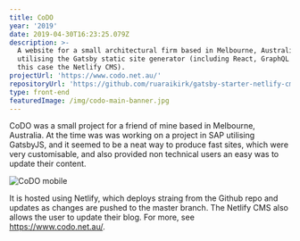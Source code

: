 ```yaml
---
title: CoDO
year: '2019'
date: 2019-04-30T16:23:25.079Z
description: >-
  A website for a small architectural firm based in Melbourne, Australia,
  utilising the Gatsby static site generator (including React, GraphQL and in
  this case the Netlify CMS).
projectUrl: 'https://www.codo.net.au/'
repositoryUrl: 'https://github.com/ruaraikirk/gatsby-starter-netlify-cms'
type: front-end
featuredImage: /img/codo-main-banner.jpg
---
```

CoDO was a small project for a friend of mine based in Melbourne, Australia. At the time was was working on a project in SAP utilising GatsbyJS, and it seemed to be a neat way to produce fast sites, which were very customisable, and also provided non technical users an easy was to update their content.

![CoDO mobile](/img/codo-mobile.png "CoDO mobile")

It is hosted using Netlify, which deploys straing from the Github repo and updates as changes are pushed to the master branch. The Netlify CMS also allows the user to update their blog. For more, see <https://www.codo.net.au/>.